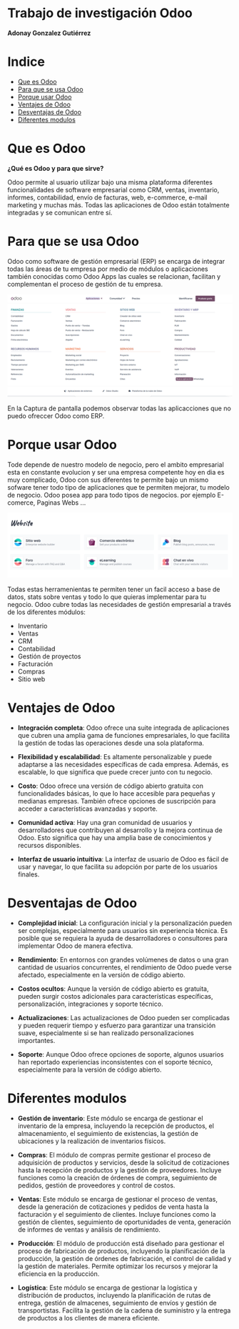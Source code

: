<h1>Trabajo de investigación Odoo</h1>

**Adonay Gonzalez Gutiérrez**

<h1>Indice</h1>

- [Que es Odoo](#que-es-odoo)
- [Para que se usa Odoo](#para-que-se-usa-odoo)
- [Porque usar Odoo](#porque-usar-odoo)
- [Ventajes de Odoo](#ventajes-de-odoo)
- [Desventajas de Odoo](#desventajas-de-odoo)
- [Diferentes modulos](#diferentes-modulos)



# Que es Odoo

**¿Qué es Odoo y para que sirve?**

Odoo permite al usuario utilizar bajo una misma plataforma diferentes funcionalidades de software empresarial como CRM, ventas, inventario, informes, contabilidad, envío de facturas, web, e-commerce, e-mail marketing y muchas más. Todas las aplicaciones de Odoo están totalmente integradas y se comunican entre sí.


# Para que se usa Odoo

Odoo como software de gestión empresarial (ERP) se encarga de integrar todas las áreas de tu empresa por medio de módulos o aplicaciones también conocidas como Odoo Apps las cuales se relacionan, facilitan y complementan el proceso de gestión de tu empresa.

<img src ="images/appOdoo.png"/>

En la Captura de pantalla podemos observar todas las aplicacciones que no puedo ofreccer Odoo como ERP. 

# Porque usar Odoo

Tode depende de nuestro modelo de negocio, pero el ambito empresarial esta en constante evolucion y ser una empresa competente hoy en dia es muy complicado, Odoo con sus diferentes te permite bajo un mismo sofware tener todo tipo de aplicaciones que te permiten mejorar, tu modelo de negocio. Odoo posea app para todo tipos de negocios. por ejemplo E-comerce, Paginas Webs ...

<img src ="images/ecomerce.png"/>

Todas estas herramenientas te permiten tener un facil acceso a base de datos, stats sobre ventas y todo lo que quieras implementar para tu negocio.
Odoo cubre todas las necesidades de gestión empresarial a través de los diferentes módulos:

- Inventario
- Ventas
- CRM
- Contabilidad
- Gestión de proyectos
- Facturación
- Compras
- Sitio web

# Ventajes de Odoo

- **Integración completa**: Odoo ofrece una suite integrada de aplicaciones que cubren una amplia gama de funciones empresariales, lo que facilita la gestión de todas las operaciones desde una sola plataforma.

- **Flexibilidad y escalabilidad**: Es altamente personalizable y puede adaptarse a las necesidades específicas de cada empresa. Además, es escalable, lo que significa que puede crecer junto con tu negocio.

- **Costo**: Odoo ofrece una versión de código abierto gratuita con funcionalidades básicas, lo que lo hace accesible para pequeñas y medianas empresas. También ofrece opciones de suscripción para acceder a características avanzadas y soporte.

- **Comunidad activa**: Hay una gran comunidad de usuarios y desarrolladores que contribuyen al desarrollo y la mejora continua de Odoo. Esto significa que hay una amplia base de conocimientos y recursos disponibles.

- **Interfaz de usuario intuitiva**: La interfaz de usuario de Odoo es fácil de usar y navegar, lo que facilita su adopción por parte de los usuarios finales.



# Desventajas de Odoo

- **Complejidad inicial**: La configuración inicial y la personalización pueden ser complejas, especialmente para usuarios sin experiencia técnica. Es posible que se requiera la ayuda de desarrolladores o consultores para implementar Odoo de manera efectiva.

- **Rendimiento**: En entornos con grandes volúmenes de datos o una gran cantidad de usuarios concurrentes, el rendimiento de Odoo puede verse afectado, especialmente en la versión de código abierto.

- **Costos ocultos**: Aunque la versión de código abierto es gratuita, pueden surgir costos adicionales para características específicas, personalización, integraciones y soporte técnico.

- **Actualizaciones**: Las actualizaciones de Odoo pueden ser complicadas y pueden requerir tiempo y esfuerzo para garantizar una transición suave, especialmente si se han realizado personalizaciones importantes.

- **Soporte**: Aunque Odoo ofrece opciones de soporte, algunos usuarios han reportado experiencias inconsistentes con el soporte técnico, especialmente para la versión de código abierto.


# Diferentes modulos
    
- **Gestión de inventario**: Este módulo se encarga de gestionar el inventario de la empresa, incluyendo la recepción de productos, el almacenamiento, el seguimiento de existencias, la gestión de ubicaciones y la realización de inventarios físicos.

- **Compras**: El módulo de compras permite gestionar el proceso de adquisición de productos y servicios, desde la solicitud de cotizaciones hasta la recepción de productos y la gestión de proveedores. Incluye funciones como la creación de órdenes de compra, seguimiento de pedidos, gestión de proveedores y control de costos.

- **Ventas**: Este módulo se encarga de gestionar el proceso de ventas, desde la generación de cotizaciones y pedidos de venta hasta la facturación y el seguimiento de clientes. Incluye funciones como la gestión de clientes, seguimiento de oportunidades de venta, generación de informes de ventas y análisis de rendimiento.

- **Producción**: El módulo de producción está diseñado para gestionar el proceso de fabricación de productos, incluyendo la planificación de la producción, la gestión de órdenes de fabricación, el control de calidad y la gestión de materiales. Permite optimizar los recursos y mejorar la eficiencia en la producción.

- **Logística**: Este módulo se encarga de gestionar la logística y distribución de productos, incluyendo la planificación de rutas de entrega, gestión de almacenes, seguimiento de envíos y gestión de transportistas. Facilita la gestión de la cadena de suministro y la entrega de productos a los clientes de manera eficiente.